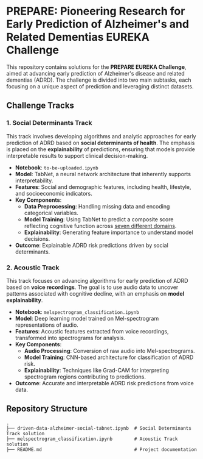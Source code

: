 # PREPARE: Pioneering Research for Early Prediction of Alzheimer's and Related Dementias EUREKA Challenge

This repository contains solutions for the **PREPARE EUREKA Challenge**, aimed at advancing early prediction of Alzheimer's disease and related dementias (ADRD). The challenge is divided into two main subtasks, each focusing on a unique aspect of prediction and leveraging distinct datasets.

## Challenge Tracks

### 1. Social Determinants Track
This track involves developing algorithms and analytic approaches for early prediction of ADRD based on **social determinants of health**. The emphasis is placed on the **explainability** of predictions, ensuring that models provide interpretable results to support clinical decision-making.

- **Notebook**: `to-be-uploaded.ipynb`
- **Model**: TabNet, a neural network architecture that inherently supports interpretability.
- **Features**: Social and demographic features, including health, lifestyle, and socioeconomic indicators.
- **Key Components**:
  - **Data Preprocessing**: Handling missing data and encoding categorical variables.
  - **Model Training**: Using TabNet to predict a composite score reflecting cognitive function across [seven different domains](https://www.drivendata.org/competitions/300/competition-nih-alzheimers-sdoh-2/page/930/#cognitive-domains).
  - **Explainability**: Generating feature importance to understand model decisions.
- **Outcome**: Explainable ADRD risk predictions driven by social determinants.

### 2. Acoustic Track
This track focuses on advancing algorithms for early prediction of ADRD based on **voice recordings**. The goal is to use audio data to uncover patterns associated with cognitive decline, with an emphasis on **model explainability**.

- **Notebook**: `melspectrogram_classification.ipynb`
- **Model**: Deep learning model trained on Mel-spectrogram representations of audio.
- **Features**: Acoustic features extracted from voice recordings, transformed into spectrograms for analysis.
- **Key Components**:
  - **Audio Processing**: Conversion of raw audio into Mel-spectrograms.
  - **Model Training**: CNN-based architecture for classification of ADRD risk.
  - **Explainability**: Techniques like Grad-CAM for interpreting spectrogram regions contributing to predictions.
- **Outcome**: Accurate and interpretable ADRD risk predictions from voice data.

## Repository Structure
```plaintext
.
├── driven-data-alzheimer-social-tabnet.ipynb  # Social Determinants Track solution
├── melspectrogram_classification.ipynb        # Acoustic Track solution
├── README.md                                  # Project documentation
